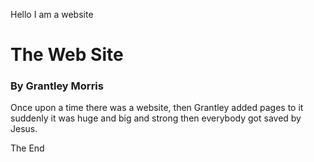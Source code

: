 Hello I am a website

# The Web Site

### By Grantley Morris

Once upon a time there was a website, 
then Grantley added pages to it
suddenly it was huge and big and strong
then everybody got saved by Jesus.

The End

